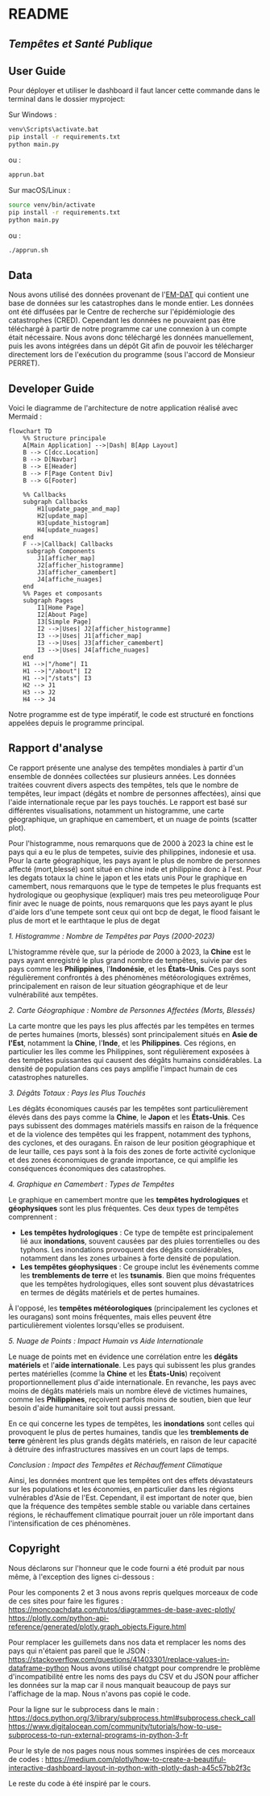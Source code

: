 # README
## _Tempêtes et Santé Publique_

## User Guide

Pour déployer et utiliser le dashboard il faut lancer cette commande dans le terminal dans le dossier myproject:

Sur Windows :

```sh
venv\Scripts\activate.bat
pip install -r requirements.txt
python main.py
```
ou :
```sh
apprun.bat
```
Sur macOS/Linux :

```sh
source venv/bin/activate 
pip install -r requirements.txt  
python main.py  
```
ou :
```sh
./apprun.sh
```

## Data

Nous avons utilisé des données provenant de l'[EM-DAT](https://www.emdat.be/) qui contient une base de données sur les catastrophes dans le monde entier. Les données ont été diffusées par le Centre de recherche sur l'épidémiologie des catastrophes (CRED). Cependant les données ne pouvaient pas être téléchargé à partir de notre programme car une connexion à un compte était nécessaire. Nous avons donc téléchargé les données manuellement, puis les avons intégrées dans un dépôt Git afin de pouvoir les télécharger directement lors de l'exécution du programme (sous l'accord de Monsieur PERRET).


## Developer Guide
Voici le diagramme de l'architecture de notre application réalisé avec Mermaid :
```mermaid
flowchart TD
    %% Structure principale
    A[Main Application] -->|Dash| B[App Layout]
    B --> C[dcc.Location]
    B --> D[Navbar]
    B --> E[Header]
    B --> F[Page Content Div]
    B --> G[Footer]

    %% Callbacks
    subgraph Callbacks
        H1[update_page_and_map]
        H2[update_map]
        H3[update_histogram]
        H4[update_nuages]
    end
    F -->|Callback| Callbacks
     subgraph Components
        J1[afficher_map]
        J2[afficher_histogramme]
        J3[afficher_camembert]
        J4[affiche_nuages]
    end
    %% Pages et composants
    subgraph Pages
        I1[Home Page]
        I2[About Page]
        I3[Simple Page]
        I2 -->|Uses| J2[afficher_histogramme]
        I3 -->|Uses| J1[afficher_map]
        I3 -->|Uses| J3[afficher_camembert]
        I3 -->|Uses| J4[affiche_nuages]
    end
    H1 -->|"/home"| I1
    H1 -->|"/about"| I2
    H1 -->|"/stats"| I3
    H2 --> J1
    H3 --> J2
    H4 --> J4
```

Notre programme est de type impératif, le code est structuré en fonctions appelées depuis le programme principal.


## Rapport d'analyse
Ce rapport présente une analyse des tempêtes mondiales à partir d'un ensemble de données collectées sur plusieurs années. Les données traitées couvrent divers aspects des tempêtes, tels que le nombre de tempêtes, leur impact (dégâts et nombre de personnes affectées), ainsi que l'aide internationale reçue par les pays touchés. Le rapport est basé sur différentes visualisations, notamment un histogramme, une carte géographique, un graphique en camembert, et un nuage de points (scatter plot).

Pour l'histogramme, nous remarquons que de 2000 à 2023 la chine est le pays qui a eu le plus de tempetes, suivie des philippines, indonesie et usa.
Pour la carte géographique, les pays ayant le plus de nombre de personnes affecté (mort,blessé) sont situé en chine inde et philippine donc à l'est.
Pour les degats totaux la chine le japon et les etats unis 
Pour le graphique en camembert, nous remarquons que le type de tempetes le plus frequants est hydrologique ou geophysique (expliquer) mais tres peu meteoroliguqe
Pour finir avec le nuage de points, nous remarquons que les pays ayant le plus d'aide lors d'une tempete sont ceux qui ont bcp de degat, le flood faisant le plus de mort et le earthtaque le plus de degat 

 _1. Histogramme : Nombre de Tempêtes par Pays (2000-2023)_

L'histogramme révèle que, sur la période de 2000 à 2023, la **Chine** est le pays ayant enregistré le plus grand nombre de tempêtes, suivie par des pays comme les **Philippines**, l'**Indonésie**, et les **États-Unis**. Ces pays sont régulièrement confrontés à des phénomènes météorologiques extrêmes, principalement en raison de leur situation géographique et de leur vulnérabilité aux tempêtes.

 _2. Carte Géographique : Nombre de Personnes Affectées (Morts, Blessés)_

La carte montre que les pays les plus affectés par les tempêtes en termes de pertes humaines (morts, blessés) sont principalement situés en **Asie de l'Est**, notamment la **Chine**, l'**Inde**, et les **Philippines**. Ces régions, en particulier les îles comme les Philippines, sont régulièrement exposées à des tempêtes puissantes qui causent des dégâts humains considérables. La densité de population dans ces pays amplifie l'impact humain de ces catastrophes naturelles.

 _3. Dégâts Totaux : Pays les Plus Touchés_

Les dégâts économiques causés par les tempêtes sont particulièrement élevés dans des pays comme la **Chine**, le **Japon** et les **États-Unis**. Ces pays subissent des dommages matériels massifs en raison de la fréquence et de la violence des tempêtes qui les frappent, notamment des typhons, des cyclones, et des ouragans. En raison de leur position géographique et de leur taille, ces pays sont à la fois des zones de forte activité cyclonique et des zones économiques de grande importance, ce qui amplifie les conséquences économiques des catastrophes.

 _4. Graphique en Camembert : Types de Tempêtes_

Le graphique en camembert montre que les **tempêtes hydrologiques** et **géophysiques** sont les plus fréquentes. Ces deux types de tempêtes comprennent :

- **Les tempêtes hydrologiques** : Ce type de tempête est principalement lié aux **inondations**, souvent causées par des pluies torrentielles ou des typhons. Les inondations provoquent des dégâts considérables, notamment dans les zones urbaines à forte densité de population.
- **Les tempêtes géophysiques** : Ce groupe inclut les événements comme les **tremblements de terre** et les **tsunamis**. Bien que moins fréquentes que les tempêtes hydrologiques, elles sont souvent plus dévastatrices en termes de dégâts matériels et de pertes humaines.

À l'opposé, les **tempêtes météorologiques** (principalement les cyclones et les ouragans) sont moins fréquentes, mais elles peuvent être particulièrement violentes lorsqu'elles se produisent.

 _5. Nuage de Points : Impact Humain vs Aide Internationale_

Le nuage de points met en évidence une corrélation entre les **dégâts matériels** et l'**aide internationale**. Les pays qui subissent les plus grandes pertes matérielles (comme la **Chine** et les **États-Unis**) reçoivent proportionnellement plus d'aide internationale. En revanche, les pays avec moins de dégâts matériels mais un nombre élevé de victimes humaines, comme les **Philippines**, reçoivent parfois moins de soutien, bien que leur besoin d'aide humanitaire soit tout aussi pressant.

En ce qui concerne les types de tempêtes, les **inondations** sont celles qui provoquent le plus de pertes humaines, tandis que les **tremblements de terre** génèrent les plus grands dégâts matériels, en raison de leur capacité à détruire des infrastructures massives en un court laps de temps.

_Conclusion : Impact des Tempêtes et Réchauffement Climatique_

Ainsi, les données montrent que les tempêtes ont des effets dévastateurs sur les populations et les économies, en particulier dans les régions vulnérables d'Asie de l'Est. Cependant, il est important de noter que, bien que la fréquence des tempêtes semble stable ou variable dans certaines régions, le réchauffement climatique pourrait jouer un rôle important dans l'intensification de ces phénomènes. 

## Copyright

Nous déclarons sur l'honneur que le code fourni a été produit par nous même, à l'exception des lignes ci-dessous : 
 
Pour les components 2 et 3 nous avons repris quelques morceaux de code de ces sites pour faire les figures :
https://moncoachdata.com/tutos/diagrammes-de-base-avec-plotly/
https://plotly.com/python-api-reference/generated/plotly.graph_objects.Figure.html

Pour remplacer les guillemets dans nos data et remplacer les noms des pays qui n'étaient pas pareil que le JSON :
https://stackoverflow.com/questions/41403301/replace-values-in-dataframe-python
Nous avons utilisé chatgpt pour comprendre le problème d'incompatibilité entre les noms des pays du CSV et du JSON pour afficher les données sur la map car il nous manquait beaucoup de pays sur l'affichage de la map. Nous n'avons pas copié le code.

Pour la ligne sur le subprocess dans le main : https://docs.python.org/3/library/subprocess.html#subprocess.check_call
https://www.digitalocean.com/community/tutorials/how-to-use-subprocess-to-run-external-programs-in-python-3-fr

Pour le style de nos pages nous nous sommes inspirées de ces morceaux de codes : https://medium.com/plotly/how-to-create-a-beautiful-interactive-dashboard-layout-in-python-with-plotly-dash-a45c57bb2f3c

Le reste du code à été inspiré par le cours.
